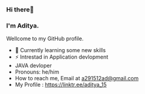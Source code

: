 ### Hi there👋
### I'm Aditya.
Wellcome to my GitHub profile.

- 🌱 Currently learning some new skills
- ⚡ Intrestad in Application devlopment
- JAVA devloper 
- Pronouns: he/him
- How to reach me, Email at a291512ad@gmail.com
- My Profile : https://linktr.ee/aditya_15







<!--
**aditya01ad/aditya01ad** is a ✨ _special_ ✨ repository because its `README.md` (this file) appears on your GitHub profile.

Here are some ideas to get you started:

- 🔭 I’m currently working on ...
- 🌱 I’m currently learning some new skills
- 👯 I’m looking to collaborate on ...
- 🤔 I’m looking for help with ...
- 💬 Ask me about ...
- 📫 How to reach me: https://twitter.com/Aditya_darkSky
- 😄 Pronouns: he/him
- ⚡ Fun fact: ...
-->
